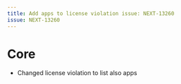 ```yaml
---
title: Add apps to license violation issue: NEXT-13260
issue: NEXT-13260
---
```


# Core

* Changed license violation to list also apps
